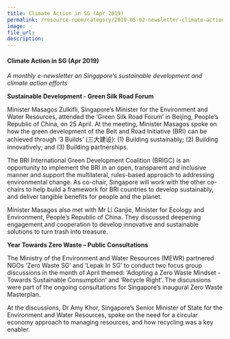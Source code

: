```yaml
---  
title: Climate Action in SG (Apr 2019)  
permalink: /resource-room/category/2019-05-02-newsletter-climate-action-in-sg-apr/  
image:  
file_url:  
description:  
---  
```


#### Climate Action in SG (Apr 2019)  

*A monthly e-newsletter on Singapore’s sustainable development and climate action efforts*  

**Sustainable Development - Green Silk Road Forum**  

Minister Masagos Zulkifli, Singapore’s Minister for the Environment and Water Resources, attended the ‘Green Silk Road Forum’ in Beijing, People’s Republic of China, on 25 April. At the meeting, Minister Masagos spoke on how the green development of the Belt and Road Initiative (BRI) can be achieved through ‘3 Builds’ (三大建设): (1) Building sustainably; (2) Building innovatively; and (3) Building partnerships.  

The BRI International Green Development Coalition (BRIGC) is an opportunity to implement the BRI in an open, transparent and inclusive manner and support the multilateral, rules-based approach to addressing environmental change. As co-chair, Singapore will work with the other co-chairs to help build a framework for BRI countries to develop sustainably, and deliver tangible benefits for people and the planet.  

Minister Masagos also met with Mr Li Ganjie, Minister for Ecology and Environment, People’s Republic of China. They discussed deepening engagement and cooperation to develop innovative and sustainable solutions to turn trash into treasure.  

**Year Towards Zero Waste – Public Consultations**  

The Ministry of the Environment and Water Resources (MEWR) partnered NGOs ‘Zero Waste SG’ and ‘Lepak In SG’ to conduct two focus group discussions in the month of April themed: ‘Adopting a Zero Waste Mindset - Towards Sustainable Consumption’ and ‘Recycle Right’. The discussions were part of the ongoing consultations for Singapore’s inaugural Zero Waste Masterplan.  

At the discussions, Dr Amy Khor, Singapore’s Senior Minister of State for the Environment and Water Resources, spoke on the need for a circular economy approach to managing resources, and how recycling was a key enabler.  
